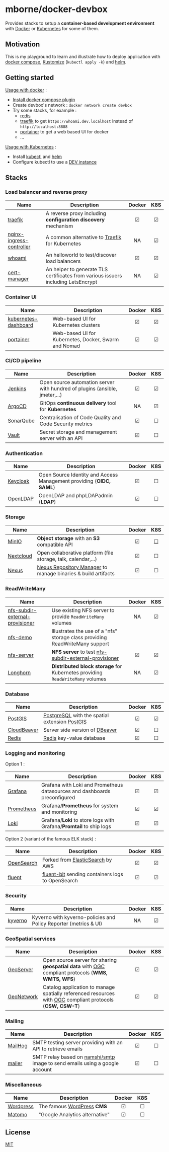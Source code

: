 # mborne/docker-devbox

Provides stacks to setup a **container-based development environment** with [Docker](docs/docker.md) or [Kubernetes](docs/kubernetes.md) for some of them.

## Motivation

This is my playground to learn and illustrate how to deploy application with [docker compose](https://docs.docker.com/compose/), [Kustomize](https://kustomize.io/) (`kubectl apply -k`) and [helm](https://helm.sh/).

## Getting started

[Usage with docker](docs/docker.md) :

* [Install docker compose plugin](https://docs.docker.com/compose/install/linux/)
* Create devbox's network : `docker network create devbox`
* Try some stacks, for example :
  * [redis](redis/README.md)
  * [traefik](traefik/README.md) to get `https://whoami.dev.localhost` instead of `http://localhost:8888`
  * [portainer](portainer/README.md) to get a web based UI for docker
  * ...

[Usage with Kubernetes](docs/kubernetes.md) :

* Install [kubectl](https://kubernetes.io/docs/tasks/tools/#kubectl) and [helm](https://helm.sh/docs/intro/install/)
* Configure kubectl to use a [DEV instance](docs/kubernetes-dev.md)

## Stacks

### Load balancer and reverse proxy

| Name                                                           | Description                                                                       | Docker  |   K8S   |
| -------------------------------------------------------------- | --------------------------------------------------------------------------------- | :-----: | :-----: |
| [traefik](traefik/README.md)                                   | A reverse proxy including **configuration discovery** mechanism                   | &#9745; | &#9745; |
| [nginx-ingress-controller](nginx-ingress-controller/README.md) | A common alternative to [Traefik](traefik/README.md) for Kubernetes               |   NA    | &#9745; |
| [whoami](whoami/README.md)                                     | An helloworld to test/discover load balancers                                     | &#9745; | &#9745; |
| [cert-manager](cert-manager/README.md)                         | An helper to generate TLS certificates from various issuers including LetsEncrypt |   NA    | &#9745; |

### Container UI

| Name                                                   | Description                                          | Docker  |   K8S   |
| ------------------------------------------------------ | ---------------------------------------------------- | :-----: | :-----: |
| [kubernetes-dashboard](kubernetes-dashboard/README.md) | Web-based UI for Kubernetes clusters                 | &#9745; | &#9745; |
| [portainer](portainer/README.md)                       | Web-based UI for Kubernetes, Docker, Swarm and Nomad | &#9745; | &#9745; |

### CI/CD pipeline

| Name                             | Description                                                                 | Docker  |   K8S   |
| -------------------------------- | --------------------------------------------------------------------------- | :-----: | :-----: |
| [Jenkins](jenkins/README.md)     | Open source automation server with hundred of plugins (ansible, jmeter,...) | &#9745; | &#9745; |
| [ArgoCD](argocd/README.md)       | GitOps **continuous delivery** tool for **Kubernetes**                      |   NA    | &#9745; |
| [SonarQube](sonarqube/README.md) | Centralisation of Code Quality and Code Security metrics                    | &#9745; | &#9744; |
| [Vault](vault/README.md)         | Secret storage and management server with an API                            | &#9745; | &#9744; |

### Authentication

| Name                           | Description                                                           | Docker  |   K8S   |
| ------------------------------ | --------------------------------------------------------------------- | :-----: | :-----: |
| [Keycloak](keycloak/README.md) | Open Source Identity and Access Management providing (**OIDC, SAML**) | &#9745; | &#9744; |
| [OpenLDAP](openldap/README.md) | OpenLDAP and phpLDAPadmin (**LDAP**)                                  | &#9745; | &#9744; |

### Storage

| Name                             | Description                                                                                             | Docker  |                             K8S                              |
| -------------------------------- | ------------------------------------------------------------------------------------------------------- | :-----: | :----------------------------------------------------------: |
| [MinIO](minio/README.md)         | **Object storage** with an **S3** compatible API                                                        | &#9745; | [&#9744;](https://github.com/mborne/docker-devbox/issues/25) |
| [Nextcloud](nextcloud/README.md) | Open collaborative platform (file storage, talk, calendar,...)                                          | &#9745; |                           &#9744;                            |
| [Nexus](nexus/README.md)         | [Nexus Repository Manager](https://help.sonatype.com/repomanager3) to manage binaries & build artifacts | &#9745; |                           &#9744;                            |

### ReadWriteMany

| Name                                                                         | Description                                                                                         | Docker  |   K8S   |
| ---------------------------------------------------------------------------- | --------------------------------------------------------------------------------------------------- | :-----: | :-----: |
| [nfs-subdir-external-provisioner](nfs-subdir-external-provisioner/README.md) | Use existing NFS server to provide `ReadWriteMany` volumes                                          |   NA    | &#9745; |
| [nfs-demo](nfs-demo/README.md)                                               | Illustrates the use of a "nfs" storage class providing ReadWriteMany support                        |
| [nfs-server](nfs-server/README.md)                                           | **NFS server** to test [nfs-subdir-external-provisioner](nfs-subdir-external-provisioner/README.md) | &#9745; | &#9745; |
| [Longhorn](longhorn/README.md)                                               | **Distributed block storage** for Kubernetes providing `ReadWriteMany` volumes                      |   NA    | &#9745; |

### Database

| Name                                 | Description                                                                                          | Docker  |   K8S   |
| ------------------------------------ | ---------------------------------------------------------------------------------------------------- | :-----: | :-----: |
| [PostGIS](postgis/README.md)         | [PostgreSQL](https://www.postgresql.org/) with the spatial extension [PostGIS](https://postgis.net/) | &#9745; | &#9745; |
| [CloudBeaver](cloudbeaver/README.md) | Server side version of [DBeaver](https://dbeaver.io/)                                                | &#9745; | &#9744; |
| [Redis](redis/README.md)             | [Redis](https://redis.io/) key-value database                                                        | &#9745; | &#9744; |


### Logging and monitoring

Option 1 :

| Name                               | Description                                                               | Docker  |   K8S   |
| ---------------------------------- | ------------------------------------------------------------------------- | :-----: | :-----: |
| [Grafana](grafana/README.md)       | Grafana with Loki and Prometheus datasources and dashboards preconfigured | &#9745; | &#9745; |
| [Prometheus](prometheus/README.md) | Grafana/**Prometheus** for system and monitoring                          | &#9745; | &#9745; |
| [Loki](loki/README.md)             | Grafana/**Loki** to store logs with Grafana/**Promtail** to ship logs     | &#9745; | &#9745; |

Option 2 (variant of the famous ELK stack) :

| Name                               | Description                                                                          | Docker  |   K8S   |
| ---------------------------------- | ------------------------------------------------------------------------------------ | :-----: | :-----: |
| [OpenSearch](opensearch/README.md) | Forked from [ElasticSearch](https://www.elastic.co/fr/elasticsearch/) by AWS         | &#9745; | &#9745; |
| [fluent](fluent/README.md)         | [fluent-bit](https://docs.fluentbit.io/manual) sending containers logs to OpenSearch | &#9745; | &#9745; |

### Security

| Name                         | Description                                                      | Docker |   K8S   |
| ---------------------------- | ---------------------------------------------------------------- | :----: | :-----: |
| [kyverno](kyverno/README.md) | Kyverno with kyverno-policies and Policy Reporter (metrics & UI) |   NA   | &#9745; |


### GeoSpatial services

| Name                               | Description                                                                                                                        | Docker  |   K8S   |
| ---------------------------------- | ---------------------------------------------------------------------------------------------------------------------------------- | :-----: | :-----: |
| [GeoServer](geoserver/README.md)   | Open source server for sharing **geospatial data** with [OGC](https://www.ogc.org/) compliant protocols (**WMS, WMTS, WFS**)       | &#9745; | &#9745; |
| [GeoNetwork](geonetwork/README.md) | Catalog application to manage spatially referenced resources with [OGC](https://www.ogc.org/) compliant protocols (**CSW, CSW-T**) | &#9745; | &#9745; |

### Mailing

| Name                         | Description                                                                                                         | Docker  |   K8S   |
| ---------------------------- | ------------------------------------------------------------------------------------------------------------------- | :-----: | :-----: |
| [MailHog](mailhog/README.md) | SMTP testing server providing with an API to retrieve emails                                                        | &#9745; | &#9744; |
| [mailer](mailer/README.md)   | SMTP relay based on [namshi/smtp](https://hub.docker.com/r/namshi/smtp) image to send emails using a google account | &#9745; | &#9744; |

### Miscellaneous

| Name                             | Description                                            | Docker  |   K8S   |
| -------------------------------- | ------------------------------------------------------ | :-----: | :-----: |
| [Wordpress](wordpress/README.md) | The famous [WordPress](https://wordpress.com/) **CMS** | &#9745; | &#9744; |
| [Matomo](matomo/README.md)       | "Google Analytics alternative"                         | &#9745; | &#9744; |

## License

[MIT](LICENSE)
